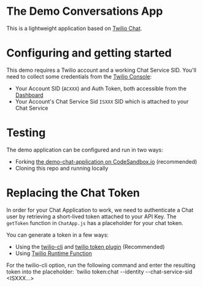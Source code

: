 # The Demo Conversations App

This is a lightweight application based on [Twilio Chat](https://www.twilio.com/docs/chat).

# Configuring and getting started

This demo requires a Twilio account and a working Chat Service SID.
You'll need to collect some credentials from the [Twilio Console](https://www.twilio.com/console):
* Your Account SID (`ACXXX`) and Auth Token, both accessible from the [Dashboard](https://twilio.com/console/dashboard)
* Your Account's Chat Service Sid `ISXXX` SID which is attached to your Chat Service

# Testing

The demo application can be configured and run in two ways:
* Forking [the demo-chat-application on CodeSandbox.io](https://codesandbox.io/s/github/TwilioDevEd/conversations-demo) (recommended)
* Cloning this repo and running locally

# Replacing the Chat Token
In order for your Chat Application to work, we need to authenticate a Chat user by retrieving a short-lived token attached to your API Key. The `getToken` function in `ChatApp.js` has a placeholder for your chat token.

You can generate a token in a few ways:
* Using the [twilio-cli](https://www.twilio.com/docs/twilio-cli/quickstart) and [twilio token plugin](https://github.com/twilio-labs/plugin-token) (Recommended)
* Using [Twilio Runtime Function](https://www.twilio.com/docs/runtime/functions)

 For the twilio-cli option, run the following command and enter the resulting token into the placeholder:
 `twilio token:chat --identity <The test chat username> --chat-service-sid <ISXXX...>
